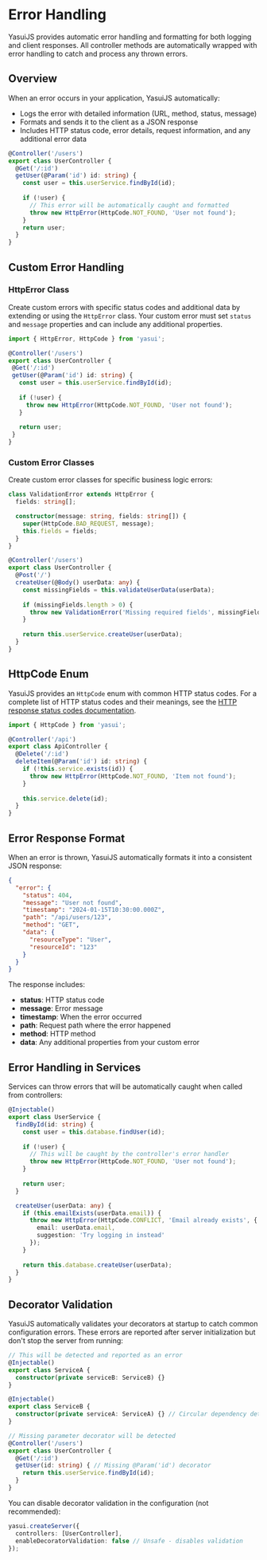 # Error Handling

YasuiJS provides automatic error handling and formatting for both logging and client responses. All controller methods are automatically wrapped with error handling to catch and process any thrown errors.

## Overview

When an error occurs in your application, YasuiJS automatically:
- Logs the error with detailed information (URL, method, status, message)
- Formats and sends it to the client as a JSON response
- Includes HTTP status code, error details, request information, and any additional error data

```typescript
@Controller('/users')
export class UserController {
  @Get('/:id')
  getUser(@Param('id') id: string) {
    const user = this.userService.findById(id);
    
    if (!user) {
      // This error will be automatically caught and formatted
      throw new HttpError(HttpCode.NOT_FOUND, 'User not found');
    }
    return user;
  }
}
```

## Custom Error Handling

### HttpError Class

Create custom errors with specific status codes and additional data by extending or using the `HttpError` class. Your custom error must set `status` and `message` properties and can include any additional properties.

```typescript
import { HttpError, HttpCode } from 'yasui';

@Controller('/users')
export class UserController {
 @Get('/:id')
 getUser(@Param('id') id: string) {
   const user = this.userService.findById(id);
   
   if (!user) {
     throw new HttpError(HttpCode.NOT_FOUND, 'User not found');
   }
   
   return user;
 }
}
```

### Custom Error Classes

Create custom error classes for specific business logic errors:

```typescript
class ValidationError extends HttpError {
  fields: string[];

  constructor(message: string, fields: string[]) {
    super(HttpCode.BAD_REQUEST, message);
    this.fields = fields;
  }
}

@Controller('/users')
export class UserController {
  @Post('/')
  createUser(@Body() userData: any) {
    const missingFields = this.validateUserData(userData);
    
    if (missingFields.length > 0) {
      throw new ValidationError('Missing required fields', missingFields);
    }
    
    return this.userService.createUser(userData);
  }
}
```

## HttpCode Enum

YasuiJS provides an `HttpCode` enum with common HTTP status codes. For a complete list of HTTP status codes and their meanings, see the [HTTP response status codes documentation](https://developer.mozilla.org/en-US/docs/Web/HTTP/Status).

```typescript
import { HttpCode } from 'yasui';

@Controller('/api')
export class ApiController {
  @Delete('/:id')
  deleteItem(@Param('id') id: string) {
    if (!this.service.exists(id)) {
      throw new HttpError(HttpCode.NOT_FOUND, 'Item not found');
    }
    
    this.service.delete(id);
  }
}
```

## Error Response Format

When an error is thrown, YasuiJS automatically formats it into a consistent JSON response:

```json
{
  "error": {
    "status": 404,
    "message": "User not found",
    "timestamp": "2024-01-15T10:30:00.000Z",
    "path": "/api/users/123",
    "method": "GET",
    "data": {
      "resourceType": "User",
      "resourceId": "123"
    }
  }
}
```

The response includes:
- **status**: HTTP status code
- **message**: Error message
- **timestamp**: When the error occurred
- **path**: Request path where the error happened
- **method**: HTTP method
- **data**: Any additional properties from your custom error

## Error Handling in Services

Services can throw errors that will be automatically caught when called from controllers:

```typescript
@Injectable()
export class UserService {
  findById(id: string) {
    const user = this.database.findUser(id);
    
    if (!user) {
      // This will be caught by the controller's error handler
      throw new HttpError(HttpCode.NOT_FOUND, 'User not found');
    }
    
    return user;
  }

  createUser(userData: any) {
    if (this.emailExists(userData.email)) {
      throw new HttpError(HttpCode.CONFLICT, 'Email already exists', {
        email: userData.email,
        suggestion: 'Try logging in instead'
      });
    }
    
    return this.database.createUser(userData);
  }
}
```

## Decorator Validation

YasuiJS automatically validates your decorators at startup to catch common configuration errors. These errors are reported after server initialization but don't stop the server from running:

```typescript
// This will be detected and reported as an error
@Injectable()
export class ServiceA {
  constructor(private serviceB: ServiceB) {}
}

@Injectable()
export class ServiceB {
  constructor(private serviceA: ServiceA) {} // Circular dependency detected!
}

// Missing parameter decorator will be detected
@Controller('/users')
export class UserController {
  @Get('/:id')
  getUser(id: string) { // Missing @Param('id') decorator
    return this.userService.findById(id);
  }
}
```

You can disable decorator validation in the configuration (not recommended):

```typescript
yasui.createServer({
  controllers: [UserController],
  enableDecoratorValidation: false // Unsafe - disables validation
});
```
